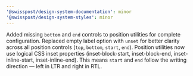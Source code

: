 ```yaml
---
'@swisspost/design-system-documentation': minor
'@swisspost/design-system-styles': minor
---
```


Added missing `bottom` and `end` controls to position utilities for complete configuration. 
Replaced empty label option with `unset` for better clarity across all position controls (`top`, `bottom`, `start`, `end`). 
Position utilities now use logical CSS inset properties (inset-block-start, inset-block-end, inset-inline-start, inset-inline-end). 
This means `start` and `end` follow the writing direction — left in LTR and right in RTL.